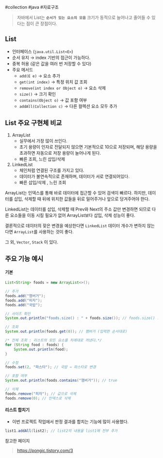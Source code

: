 #collection #java #자료구조

> 자바에서 List는 **`순서가 있는 요소의 모음`** 
> 크기가 동적으로 늘어나고 줄어들 수 있다는 점이 큰 장점이다.

## List

+ 인터페이스 (`java.util.List<E>`)
+ 순서 유지 → index 기반의 접근이 가능하다.
+ 중복 허용 (같은 값을 여러 번 저장할 수 있다)
+ 주요 메서드
	+ `add(E e)` → 요소 추가
	- `get(int index)` → 특정 위치 값 조회
	- `remove(int index or Object o)` → 요소 삭제
	- `size()` → 크기 확인
	- `contains(Object o)` → 값 포함 여부
	- `addAll(Collection c)` → 다른 컬렉션 요소 모두 추가

## List 주요 구현체 비교

1. ArrayList 
	+ 실무에서 가장 많이 쓰인다.
	+ 초기 용량이 인자로 전달되지 않으면 기본적으로 10으로 저장되며, 해당 용량을 초과하면 자동으로 저장 용량이 늘어나게 된다.
	+ 빠른 조회, 느린 삽입/삭제
2. LinkedList
	+ 체인처럼 연결된 구조를 가지고 있다.
	+ 데이터가 불연속적으로 존재하며, 데이터가 서로 연결되어있다.
	+ 빠른 삽입/삭제 , 느린 조회

ArrayList는 인덱스를 통해 바로 데이터에 접근할 수 있어 검색이 빠르다.
하지만, 데이터를 삽입, 삭제할 때 뒤에 위치한 값들을 뒤로 밀어주거나 앞으로 당겨주어야 한다.

LinkedList는 데이터를 삽입, 삭제할 때 Prev와 Next의 주소 값만 변경하면 되므로 다른 요소들을 이동 시킬 필요가 없어 ArrayList보다 삽입, 삭제 성능이 좋다.

결론적으로 데이터의 잦은 변경을 예상한다면 `LinkedList`
데이터 개수가 변하지 않는다면 `ArrayList`를 사용하는 것이 좋다.

그 외, `Vector`, `Stack` 이 있다.


##  주요 기능 예시


#### 기본

```java
List<String> foods = new ArrayList<>();

// 추가
foods.add("햄버거");
foods.add("피자");
foods.add("국밥");

// 사이즈 확인
System.out.println("foods.size() : " + foods.size()); // foods.size() : 3

// 조회
System.out.println(foods.get(0)); // 햄버거 (입력한 순서대로)

/* 전체 조회 : 리스트의 모든 요소를 차례대로 꺼낸다.*/
for (String food : foods) {
	System.out.println(food);
}

// 수정
foods.set(2, "파스타"); // 국밥 → 파스타로 변경

// 포함 여부
System.out.println(foods.contains("햄버거")); // true

// 삭제
foods.remove("피자"); // 값으로 삭제
foods.remove(0); // 인덱스로 삭제

```

#### 리스트 합치기 
+ 이번 프로젝트 작업에서 판정 결과를 합치는 기능에 많이 사용했다.
```java
list1.addAll(list2); // list2의 내용을 list1에 전부 추가
```


참고한 페이지
> https://pongic.tistory.com/3 